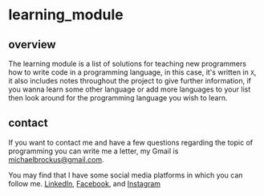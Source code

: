 # learning_module

## overview

The learning module is a list of solutions
for teaching new programmers how to write
code in a programming language, in this
case, it's written in `X`, it also includes
notes throughout the project to give further
information, if you wanna learn some other
language or add more languages to your list
then look around for the programming language
you wish to learn.

## contact

If you want to contact me and have a few questions
regarding the topic of programming you can write
me a letter, my Gmail is <michaelbrockus@gmail.com>.

You may find that I have some social media platforms
in which you can follow me. [LinkedIn](https://www.linkedin.com/in/michael-brockus), [Facebook](https://facebook.com/michael.brockus.555), and [Instagram](https://instagram.com/michael_gene_brockus/)


